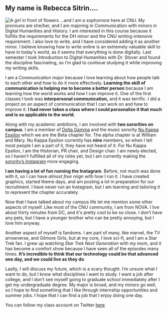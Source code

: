 ## My name is Rebecca Sitrin....
![A girl in front of flowers](https://Rebecca-S1.github.io/Rebecca-S/images/Profile.jpg)
...and I am a sophomore here at CNU. My pronouns are she/her, and I am majoring in Communication with minors in Digital Humanities and History. I am interested in this course because it fulfills the requirements for the DH minor and the CNU writing-intensive requirement. I also love to write, and I have considered adding it as another minor. I believe knowing how to write online is an extremely valuable skill to have in today's world, as it seems that everything is done digitally. Last semester I took Introduction to Digital Humanities with Dr. Stover and found the discipline fascinating, so I’m glad to continue studying it while improving my writing skills.

I am a Communication major because I love learning about how people talk to each other and how to do it more effectively. **Learning the skill of communication is helping me to become a better person** because I am learning how the world works and how I can improve it. One of the first classes I took was **interpersonal communication,** and it was terrific. I did a project on an aspect of communication that I can work on and how to improve it. **I had never taken a class where I could personalize it that much and is so applicable to the world.**

Along with my academic ambitions, I am involved with **two sororities on campus**. I am a member of [Delta Gamma](https://www.deltagamma.org/) and the music sorority [Nu Kappa Epsilon](http://nukappaepsilonmusicsorority.blogs.wm.edu/)  which we are the Beta chapter for. The alpha chapter is at William and Mary. Nu Kappa Epsilon currently has **nine** members, so when I tell most people I am a part of it, they have not heard of it. For Nu Kappa Epsilon, I am the Historian, PR chair, and Design chair. I am newly elected, so I haven’t fulfilled all of my roles yet, but I am currently making the [sorority’s Instagram](https://www.instagram.com/) more engaging.

**I am having a lot of fun running the Instagram**. Before, not much was done with it, so I can have *almost free reign* with how I run it. I have created graphics, started theme days, and am posting a lot in preparation for our recruitment. I have never run an Instagram, but I am learning and tailoring it to represent the chapter accurately. 

Now that I have talked about my campus life let me mention some other aspects of myself. Like most of the CNU community, I am from NOVA. I live about thirty minutes from DC, and it's pretty cool to be so close. I don’t have any pets, but I have a younger brother who can be pretty annoying, but I love him anyway. 

Another aspect of myself is fandoms. I am part of many, like marvel, the TV arrowverse, and Gilmore Girls, but at my core, I love sci-fi, and I am a Star Trek fan. I grew up watching *Star Trek Next Generation* with my mom, and it has become a comfort show because I have seen all of the episodes many times. **It’s incredible to think that our technology could be that advanced one day, and we could live as they do**

Lastly, I will discuss my future, which is a scary thought. I’m unsure what I want to do, but I know what disciplines I want to study. I want a job after college, and I don’t see myself going to graduate school immediately after I get my undergraduate degree. My major is broad, and my minors go well, so I hope to find something that I like through internship opportunities and summer jobs. I hope that I can find a job that I enjoy doing one day. 

You can follow my class account on Twitter [here](https://twitter.com/RMS_NOVA)
